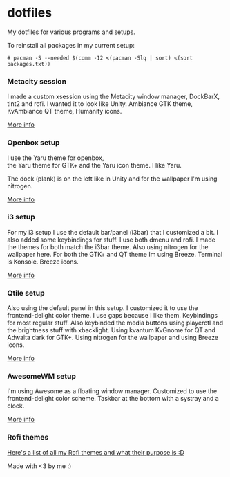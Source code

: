 # dotfiles

My dotfiles for various programs and setups.

To reinstall all packages in my current setup:

```
# pacman -S --needed $(comm -12 <(pacman -Slq | sort) <(sort packages.txt))
```

### Metacity session

I made a custom xsession using the Metacity window manager, DockBarX, tint2 and rofi. I wanted it to look like Unity. Ambiance GTK theme, KvAmbiance QT theme, Humanity icons.

[More info](usr/bin/)

### Openbox setup

I use the Yaru theme for openbox,  
the Yaru theme for GTK+ and the Yaru icon theme. I like Yaru.

The dock (plank) is on the left like in Unity and for the wallpaper I'm using nitrogen.

[More info](.config/openbox)

### i3 setup

For my i3 setup I use the default bar/panel (i3bar) that I customized a bit. I also added some keybindings for stuff. I use both dmenu and rofi. I made the themes for both match the i3bar theme. Also using nitrogen for the wallpaper here. For both the GTK+ and QT theme Im using Breeze. Terminal is Konsole. Breeze icons.

[More info](.config/i3)

### Qtile setup

Also using the default panel in this setup. I customized it to use the frontend-delight color theme. I use gaps because I like them. Keybindings for most regular stuff. Also keybinded the media buttons using playerctl and the brightness stuff with xbacklight. Using kvantum KvGnome for QT and Adwaita dark for GTK+. Using nitrogen for the wallpaper and using Breeze icons.

[More info](.config/qtile)

### AwesomeWM setup

I'm using Awesome as a floating window manager. Customized to use the frontend-delight color scheme. Taskbar at the bottom with a systray and a clock.

[More info](.config/awesome)

### Rofi themes

[Here's a list of all my Rofi themes and what their purpose is :D](.config/rofi/)

Made with <3 by me :)
